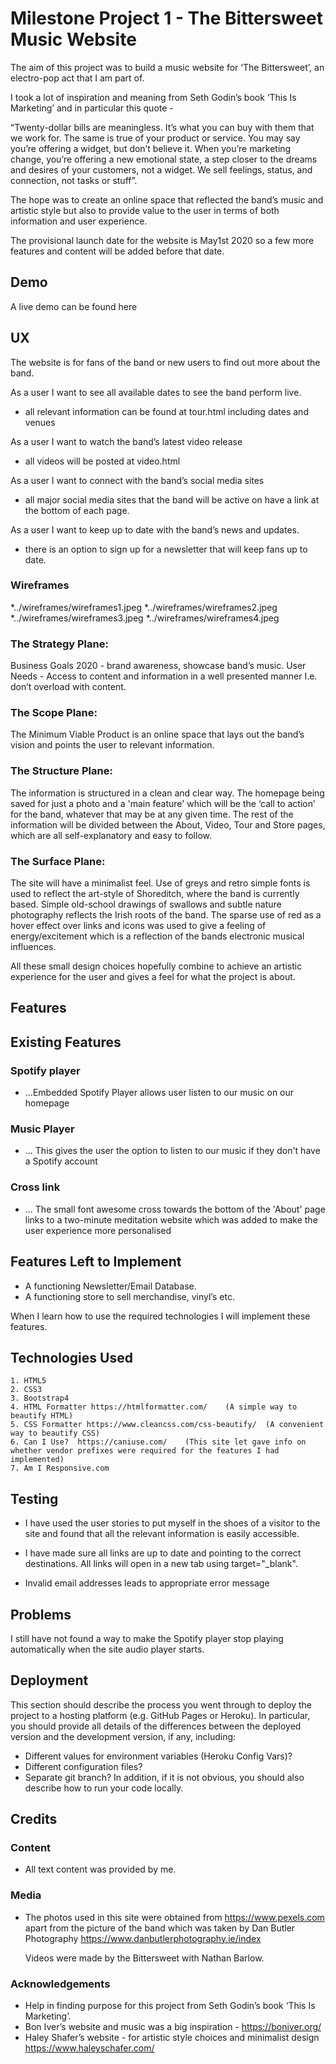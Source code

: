 # Milestone Project 1 - The Bittersweet Music Website


The aim of this project was to build a music website for ‘The Bittersweet’, an electro-pop act that I am part of.

I took a lot of inspiration and meaning from Seth Godin’s book ‘This Is Marketing’ and in particular this quote -

“Twenty-dollar bills are meaningless.  It’s what you can buy with them that we work for.
The same is true of your product or service.  You may say you’re offering a widget, but don’t believe it.  When you’re marketing change, you’re offering a new emotional state, a step closer to the dreams and desires of your customers, not a widget.
We sell feelings, status, and connection, not tasks or stuff”.

The hope was to create an online space that reflected the band’s music and artistic style but also to provide value to the user in terms of both information and user experience.

The provisional launch date for the website is May1st 2020 so a few more features and content will be added before that date.

## Demo

A live demo can be found here


## UX

The website is for fans of the band or new users to find out more about the band.



As a user I want to see all available dates to see the band perform live.

- all relevant information can be found at tour.html including dates and venues


As a user I want to watch the band’s latest video release 

- all videos will be posted at video.html


As a user I want to connect with the band’s social media sites

- all major social media sites that the band will be active on have a link at the bottom of each page.


As a user I want to keep up to date with the band’s news and updates.

- there is an option to sign up for a newsletter that will keep fans up to date.



### Wireframes

*../wireframes/wireframes1.jpeg
*../wireframes/wireframes2.jpeg
*../wireframes/wireframes3.jpeg
*../wireframes/wireframes4.jpeg


### The Strategy Plane:
Business Goals 2020 - brand awareness, showcase band’s music.
User Needs -  Access to content and information in a well presented manner I.e. don’t overload with content.

### The Scope Plane:
The Minimum Viable Product is an online space that lays out the band’s vision and points the user to relevant information.

### The Structure Plane:
The information is structured in a clean and clear way.
The homepage being saved for just a photo and a 'main feature' which will be the ‘call to action’ for the band, whatever that may be at any given time.
The rest of the information will be divided between the About, Video, Tour and Store pages, which are all self-explanatory and easy to follow.

### The Surface Plane:
The site will have a minimalist feel.  Use of greys and retro simple fonts is used to reflect the art-style of Shoreditch, where the band is currently based.
Simple old-school drawings of swallows and subtle nature photography reflects the Irish roots of the band.
The sparse use of red as a hover effect over links and icons was used to give a feeling of energy/excitement which is a reflection of the bands electronic musical influences.

All these small design choices hopefully combine to achieve an artistic experience for the user and gives a feel for what the project is about.






## Features


## Existing Features

### Spotify player
* ...Embedded Spotify Player allows user listen to our music on our homepage

### Music Player
* ... This gives the user the option to listen to our music if they don't have a Spotify account

### Cross link
* ... The small font awesome cross towards the bottom of the 'About' page links to a two-minute meditation website which was added to make the user experience more personalised


## Features Left to Implement
* A functioning Newsletter/Email Database.  
* A functioning store to sell merchandise, vinyl’s etc.

When I learn how to use the required technologies I will implement these features.




## Technologies Used

    1. HTML5
    2. CSS3
    3. Bootstrap4
    4. HTML Formatter https://htmlformatter.com/    (A simple way to beautify HTML)
    5. CSS Formatter https://www.cleancss.com/css-beautify/  (A convenient way to beautify CSS)
    6. Can I Use?  https://caniuse.com/    (This site let gave info on whether vendor prefixes were required for the features I had implemented)
    7. Am I Responsive.com 


## Testing

* I have used the user stories to put myself in the shoes of a visitor to the site and found that all the relevant information is easily accessible.  

* I have made sure all links are up to date and pointing to the correct destinations.
All links will open in a new tab using target="_blank".

* Invalid email addresses leads to appropriate error message


## Problems

I still have not found a way to make the Spotify player stop playing automatically when the site audio player starts.  


## Deployment
This section should describe the process you went through to deploy the project to a hosting platform (e.g. GitHub Pages or Heroku).
In particular, you should provide all details of the differences between the deployed version and the development version, if any, including:
* Different values for environment variables (Heroku Config Vars)?
* Different configuration files?
* Separate git branch?
In addition, if it is not obvious, you should also describe how to run your code locally.

## Credits

### Content
* All text content was provided by me.


### Media
* The photos used in this site were obtained from  https://www.pexels.com apart from the picture of the band which was taken by Dan Butler Photography https://www.danbutlerphotography.ie/index
  
	Videos were made by the Bittersweet with Nathan Barlow.

### Acknowledgements
* Help in finding purpose for this project from Seth Godin’s book ‘This Is Marketing’.
* Bon Iver’s website and music was a big inspiration - https://boniver.org/
* Haley Shafer’s website - for artistic style choices and minimalist design https://www.haleyschafer.com/
